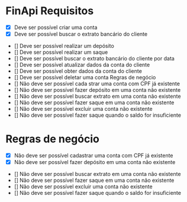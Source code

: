 # FinApi Requisitos

- [x] Deve ser possível criar uma conta  
- [x] Deve ser possível buscar o extrato bancário do cliente  
- [] Deve ser possível realizar um depósito  
- [] Deve ser possível realizar um saque  
- [] Deve ser possível buscar o extrato bancário do cliente por data  
- [] Deve ser possível atualizar dados da conta do cliente  
- [] Deve ser possível obter dados da conta do cliente  
- [] Deve ser possível deletar uma conta Regras de negócio  
- [] Não deve ser possível cada  strar uma conta com CPF já existente   
- [] Não deve ser possível fazer depósito em uma conta não existente   
- [] Não deve ser possível buscar extrato em uma conta não existente  
- [] Não deve ser possível fazer saque em uma conta não existente  
- [] Não deve ser possível excluir uma conta não existente  
- [] Não deve ser possível fazer saque quando o saldo for insuficiente  

#  

# Regras de negócio  
- [x] Não deve ser possível cadastrar uma conta com CPF já existente  
- [x] Não deve ser possível fazer depósito em uma conta não existente  
- [] Não deve ser possível buscar extrato em uma conta não existente  
- [] Não deve ser possível fazer saque em uma conta não existente  
- [] Não deve ser possível excluir uma conta não existente  
- [] Não deve ser possível fazer saque quando o saldo for insuficiente  